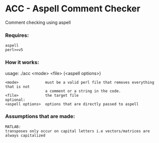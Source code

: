 # ACC - Aspell Comment Checker
Comment checking using aspell

### Requires:
```
aspell
perl>=v5
```

### How it works:
usage: ./acc \<mode> \<file> \(\<aspell options>)
```
<mode>            must be a valid perl file that removes everything that is not
                  a comment or a string in the code.
<file>            the target file
optional:
<aspell options>  options that are directly passed to aspell
```
### Assumptions that are made:
```
MATLAB:
transposes only occur on capital letters i.e vectors/matrices are always capitalized  
```
